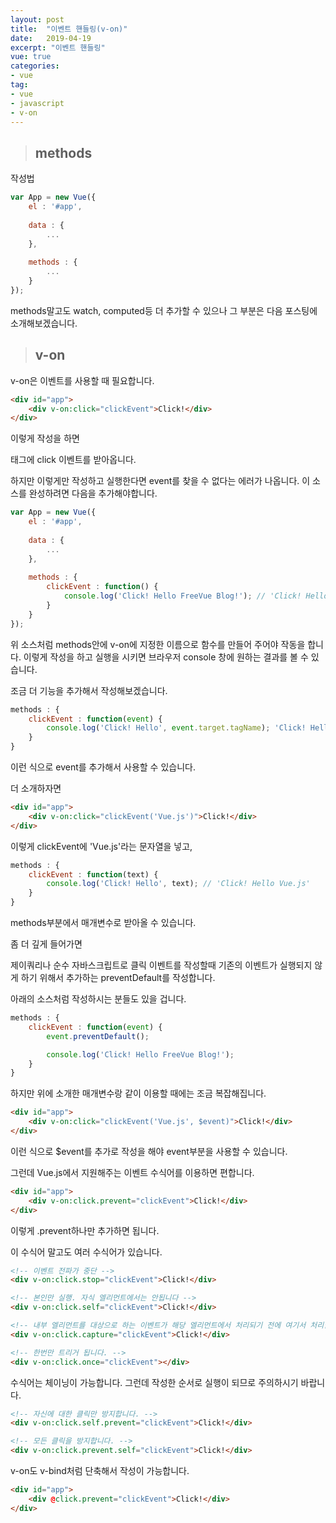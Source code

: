```yaml
---
layout: post
title:  "이벤트 핸들링(v-on)"
date:   2019-04-19
excerpt: "이벤트 핸들링"
vue: true
categories:
- vue
tag:
- vue
- javascript
- v-on
---
```


> ## methods

작성법
```javascript
var App = new Vue({
    el : '#app',
    
    data : {
        ...
    },
    
    methods : {
        ...
    }
});
```

methods말고도 watch, computed등 더 추가할 수 있으나 그 부분은 다음 포스팅에 소개해보겠습니다.

> ## v-on

v-on은 이벤트를 사용할 때 필요합니다.

```html
<div id="app">
    <div v-on:click="clickEvent">Click!</div>
</div>
```

이렇게 작성을 하면 <div>태그에 click 이벤트를 받아옵니다.

하지만 이렇게만 작성하고 실행한다면 event를 찾을 수 없다는 에러가 나옵니다. 이 소스를 완성하려면 다음을 추가해야합니다.

```javascript
var App = new Vue({
    el : '#app',
    
    data : {
        ...
    },
    
    methods : {
        clickEvent : function() {
            console.log('Click! Hello FreeVue Blog!'); // 'Click! Hello FreeVue Blog!'
        }
    }
});
```

위 소스처럼 methods안에 v-on에 지정한 이름으로 함수를 만들어 주어야 작동을 합니다. 이렇게 작성을 하고 실행을 시키면 브라우저 console 창에 원하는 결과를 볼 수 있습니다.

조금 더 기능을 추가해서 작성해보겠습니다.

```javascript
methods : {
    clickEvent : function(event) {
        console.log('Click! Hello', event.target.tagName); 'Click! Hello DIV'
    }
}
```

이런 식으로 event를 추가해서 사용할 수 있습니다.

더 소개하자면

```html
<div id="app">
    <div v-on:click="clickEvent('Vue.js')">Click!</div>
</div>
```

이렇게 clickEvent에 'Vue.js'라는 문자열을 넣고,

```javascript
methods : {
    clickEvent : function(text) {
        console.log('Click! Hello', text); // 'Click! Hello Vue.js'
    }
}
```

methods부분에서 매개변수로 받아올 수 있습니다.

좀 더 깊게 들어가면

제이쿼리나 순수 자바스크립트로 클릭 이벤트를 작성할때 기존의 이벤트가 실행되지 않게 하기 위해서 추가하는 preventDefault를 작성합니다.

아래의 소스처럼 작성하시는 분들도 있을 겁니다.

```javascript
methods : {
    clickEvent : function(event) {
        event.preventDefault();

        console.log('Click! Hello FreeVue Blog!');
    }
}
```

하지만 위에 소개한 매개변수랑 같이 이용할 때에는 조금 복잡해집니다.

```html
<div id="app">
    <div v-on:click="clickEvent('Vue.js', $event)">Click!</div>
</div>
```

이런 식으로 $event를 추가로 작성을 해야 event부분을 사용할 수 있습니다.

그런데 Vue.js에서 지원해주는 이벤트 수식어를 이용하면 편합니다.

```html
<div id="app">
    <div v-on:click.prevent="clickEvent">Click!</div>
</div>
```

이렇게 .prevent하나만 추가하면 됩니다.

이 수식어 말고도 여러 수식어가 있습니다.

```html
<!-- 이벤트 전파가 중단 -->
<div v-on:click.stop="clickEvent">Click!</div>

<!-- 본인만 실행. 자식 엘리먼트에서는 안됩니다 -->
<div v-on:click.self="clickEvent">Click!</div>

<!-- 내부 엘리먼트를 대상으로 하는 이벤트가 해당 엘리먼트에서 처리되기 전에 여기서 처리합니다. -->
<div v-on:click.capture="clickEvent">Click!</div>

<!-- 한번만 트리거 됩니다. -->
<div v-on:click.once="clickEvent"></div>
```

수식어는 체이닝이 가능합니다. 그런데 작성한 순서로 실행이 되므로 주의하시기 바랍니다.

```html
<!-- 자신에 대한 클릭만 방지합니다. -->
<div v-on:click.self.prevent="clickEvent">Click!</div>

<!-- 모든 클릭을 방지합니다. -->
<div v-on:click.prevent.self="clickEvent">Click!</div>
```

v-on도 v-bind처럼 단축해서 작성이 가능합니다.

```html
<div id="app">
    <div @click.prevent="clickEvent">Click!</div>
</div>
```
